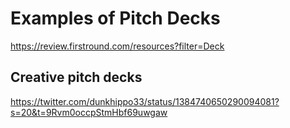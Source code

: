 # Examples of Pitch Decks

https://review.firstround.com/resources?filter=Deck

## Creative pitch decks
https://twitter.com/dunkhippo33/status/1384740650290094081?s=20&t=9Rvm0occpStmHbf69uwgaw